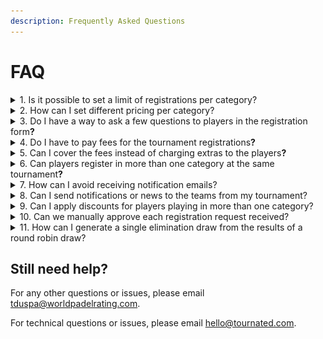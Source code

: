 ```yaml
---
description: Frequently Asked Questions
---
```


# FAQ

<details>

<summary>1. Is it possible to set a limit of registrations per category?</summary>

Yes, you need to open the Category Settings page.

<div align="left"><figure><img src="../.gitbook/assets/Captura de pantalla 2025-10-14 a la(s) 7.36.34 a. m..png" alt="" width="563"><figcaption></figcaption></figure></div>

Now click the pencil icon to edit the category you want to limit.

<div align="left"><figure><img src="../.gitbook/assets/Captura de pantalla 2025-10-14 a la(s) 7.36.42 a. m..png" alt="" width="375"><figcaption></figcaption></figure></div>

Then, you need to click on \[**2. Participants & Seedings**] and set a limit of registrants. In this example, it's set to 5 (five).

<div align="left"><figure><img src="../.gitbook/assets/Captura de pantalla 2025-10-14 a la(s) 7.37.12 a. m..png" alt="" width="563"><figcaption></figcaption></figure></div>

</details>

<details>

<summary>2. How can I set different pricing per category?</summary>

Go to Category Settings -> Click on the pencil icon to edit a category -> Click on \[**3. Payments**] and define pricing.

You can decide the pricing model (online / presencial / both), whether you are setting the price per player or per team, and the pricing for each case.

<div align="left"><figure><img src="../.gitbook/assets/Captura de pantalla 2025-10-14 a la(s) 7.46.11 a. m..png" alt="" width="563"><figcaption></figcaption></figure></div>

</details>

<details>

<summary>3. Do I have a way to ask a few questions to players in the registration form<strong>?</strong></summary>

That's correct. In the **Tournament Setup -> Tournament Registration** tab you have different options for the registration flow.

<figure><img src="../.gitbook/assets/Captura de pantalla 2025-10-14 a la(s) 7.51.07 a. m..png" alt=""><figcaption></figcaption></figure>

You can click on "+ Add New Question" and you'll see a form to fill with different options. You have options like "Dropdown", "Text", "Numeric" and "Files".

<figure><img src="../.gitbook/assets/Captura de pantalla 2025-10-14 a la(s) 7.53.27 a. m..png" alt="" width="563"><figcaption></figcaption></figure>

</details>

<details>

<summary>4. Do I have to pay fees for the tournament registrations<strong>?</strong></summary>

Yes. Our platforms (Tournated/USPA/WPR) may generate fees (depending on your contract with us), and Stripe charges players during the registration payment flow.

The screenshot below shows how players see the processing fee in the registration flow.

<figure><img src="../.gitbook/assets/Captura de pantalla 2025-10-14 a la(s) 7.57.51 a. m..png" alt=""><figcaption></figcaption></figure>

</details>

<details>

<summary>5. Can I cover the fees instead of charging extras to the players<strong>?</strong></summary>

Yes, in the **Tournament Setup -> Tournament Registration** section you have two options to decide who covers the costs.

<figure><img src="../.gitbook/assets/Captura de pantalla 2025-10-14 a la(s) 8.24.54 a. m..png" alt=""><figcaption></figcaption></figure>

</details>

<details>

<summary>6. Can players register in more than one category at the same tournament<strong>?</strong></summary>

* For USPA sanctioned tournaments, "players may enter a mixed, or co-ed category, and a gender category, for example Co-Ed D1 and Men's Doubles D1 is allowed. Players may NOT enter two divisions in the same category, for example, playing in Men’s Division 2 and 3, is not allowed, even with different partners." In Age Group tournaments, players likewise may NOT enter two divisions in the same category - for example Men's 35+ and Men's 45+ is not allowed, even with different partners.
* For WPR unsanctioned tournaments, there are no such rules. Keep in mind that if you permit players to enter multiple divisions, your scheduling becomes more complicated to avoid conflicts.

</details>

<details>

<summary>7. How can I avoid receiving notification emails?</summary>

Yes. In the **Tournament Setup -> Tournament Registration** tab you can disable email notifications for yourself or for registrants.

<figure><img src="../.gitbook/assets/Captura de pantalla 2025-10-14 a la(s) 8.26.24 a. m..png" alt=""><figcaption></figcaption></figure>

</details>

<details>

<summary>8. Can I send notifications or news to the teams from my tournament?</summary>

Yes. You need to go to the \[**Entries**] section.

<div align="left"><figure><img src="../.gitbook/assets/Captura de pantalla 2025-10-14 a la(s) 9.08.58 a. m..png" alt="" width="217"><figcaption></figcaption></figure></div>

Then click on the information icon \[**i**] in the Entries table.

<div align="left"><figure><img src="../.gitbook/assets/Captura de pantalla 2025-10-14 a la(s) 9.09.54 a. m..png" alt="" width="563"><figcaption></figcaption></figure></div>

You'll see a modal with information about that entry. From there you can send emails to the player(s).

<figure><img src="../.gitbook/assets/Captura de pantalla 2025-10-14 a la(s) 9.12.17 a. m..png" alt="" width="563"><figcaption></figcaption></figure>

</details>

<details>

<summary>9. Can I apply discounts for players playing in more than one category?</summary>

Yes. During the "Discounts" step of creating a tournament, you can activate a custom % discount for an additional category or categories.

<div align="left"><figure><img src="../.gitbook/assets/Screenshot 2025-10-14 at 6.42.51 PM.png" alt="" width="563"><figcaption></figcaption></figure></div>

</details>

<details>

<summary>10. Can we manually approve each registration request received?</summary>

Yes, that's possible. In the **Tournament Setup -> Tournament Registration** section you have the option to decide whether to confirm entries automatically or not.

<figure><img src="../.gitbook/assets/Captura de pantalla 2025-10-14 a la(s) 8.29.41 a. m..png" alt="" width="563"><figcaption></figcaption></figure>

If that's disabled, you can check the "Requests" tab.

<div align="left"><figure><img src="../.gitbook/assets/Captura de pantalla 2025-10-14 a la(s) 8.32.16 a. m..png" alt="" width="216"><figcaption></figcaption></figure></div>

And you must review and approve/decline these registration requests.

<figure><img src="../.gitbook/assets/Captura de pantalla 2025-10-14 a la(s) 8.35.46 a. m..png" alt="" width="563"><figcaption></figcaption></figure>

</details>

<details>

<summary>11. How can I generate a single elimination draw from the results of a round robin draw?</summary>

Let's assume we have a Round Robin with 2 groups like this:

<figure><img src="../.gitbook/assets/Captura de pantalla 2025-10-14 a la(s) 8.50.33 a. m..png" alt="" width="563"><figcaption></figcaption></figure>

Once the matches have been played, you must have positions for each team. Then you can go to \[Generate / Knock-out Draw (Play-off)

<div align="left"><figure><img src="../.gitbook/assets/Captura de pantalla 2025-10-14 a la(s) 8.51.55 a. m..png" alt="" width="335"><figcaption></figcaption></figure></div>

A new modal will open where you can decide on multiple generation options.

<div align="left"><figure><img src="../.gitbook/assets/Captura de pantalla 2025-10-14 a la(s) 9.05.11 a. m..png" alt="" width="369"><figcaption></figcaption></figure></div>

</details>

## Still need help?

For any other questions or issues, please email [tduspa@worldpadelrating.com](mailto:tduspa@worldpadelrating.com).

For technical questions or issues, please email [hello@tournated.com](mailto:hello@tournated.com).
